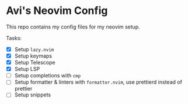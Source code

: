# Avi's Neovim Config

This repo contains my config files for my neovim setup.

Tasks:

- [x] Setup `lazy.nvim`
- [x] Setup keymaps
- [x] Setup Telescope
- [x] Setup LSP
- [ ] Setup completions with `cmp`
- [ ] Setup formatter & linters with `formatter.nvim`, use prettierd instead of prettier
- [ ] Setup snippets
